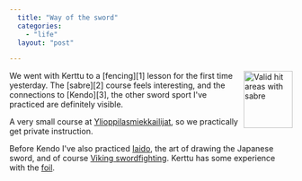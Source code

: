 ```yaml
---
  title: "Way of the sword"
  categories: 
    - "life"
  layout: "post"

---
```

<img src="http://bergie.iki.fi/midcom-serveattachmentguid-25d9d2d1b52c692ac62e655d6fa42c92/sabre-hit-areas.gif" border="0" height="102" width="87" alt="Valid hit areas with sabre" title="Valid hit areas with sabre" align="right" />
We went with Kerttu to a [fencing][1] lesson for the first time yesterday. The [sabre][2] course feels interesting, and the connections to [Kendo][3], the other sword sport I've practiced are definitely visible.

A very small course at [Ylioppilasmiekkailijat][4], so we practically get private instruction.

Before Kendo I've also practiced [Iaido][5], the art of drawing the Japanese sword, and of course [Viking swordfighting][6]. Kerttu has some experience with the [foil][7].

[1]: http://en.wikipedia.org/wiki/Fencing
[2]: http://en.wikipedia.org/wiki/Sabre
[3]: http://en.wikipedia.org/wiki/Kendo
[4]: http://www.ylioppilasmiekkailijat.fi/
[5]: http://en.wikipedia.org/wiki/Iaido
[6]: http://www.greywolves.org/kuvat/kuva/Keskiajan_Turku-98/Bergie_ja_miekat.html
[7]: http://en.wikipedia.org/wiki/Foil_%28sword%29
